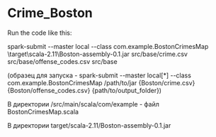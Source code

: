 # Crime_Boston

Run the code like this:

spark-submit --master local --class com.example.BostonCrimesMap \target\scala-2.11\Boston-assembly-0.1.jar src/base/crime.csv src/base/offense_codes.csv src/base

(образец для запуска - spark-submit --master local[*] --class com.example.BostonCrimesMap /path/to/jar {Boston/crime.csv} {Boston/offense_codes.csv} {path/to/output_folder})

В директории /src/main/scala/com/example - файл BostonCrimesMap.scala

В директории target/scala-2.11/Boston-assembly-0.1.jar
